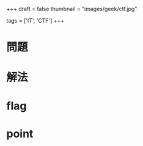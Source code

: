 +++
draft = false
thumbnail = "images/geek/ctf.jpg"

tags = ['IT', 'CTF']
+++

# 問題

>

# 解法

# flag

# point
